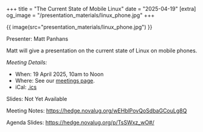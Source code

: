 +++
title = "The Current State of Mobile Linux"
date = "2025-04-19"
[extra]
og_image = "/presentation_materials/linux_phone.jpg"
+++

{{ image(src="presentation_materials/linux_phone.jpg") }}

Presenter: Matt Panhans

Matt will give a presentation on the current state of Linux on mobile phones.

_Meeting Details:_
* When: 19 April 2025, 10am to Noon
* Where: See our [meetings page](/meetings).
* iCal: [.ics](/ics/novalug-apr-25.ics)

Slides: Not Yet Available

Meeting Notes: https://hedge.novalug.org/wEHblPovQoSdbaGCouLg8Q

Agenda Slides: https://hedge.novalug.org/p/TsSWxz_wO#/
